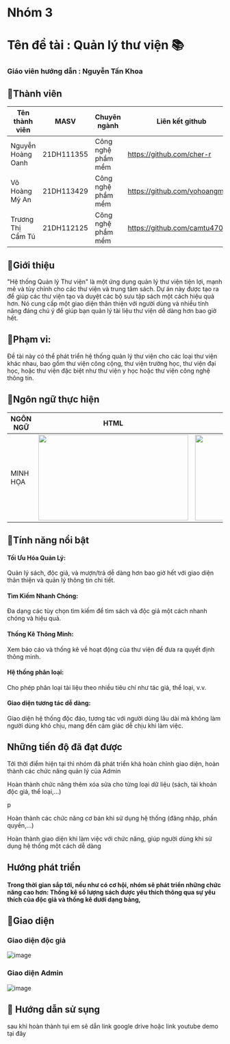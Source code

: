 <h1>Nhóm 3</h1> 
<h1>Tên đề tài : Quản lý thư viện 📚</h1>
<h3>Giáo viên hướng dẫn : Nguyễn Tấn Khoa</h3>
<h2>🚀Thành viên</h2>

| Tên thành viên| MASV | Chuyên ngành| Liên kết github |
|----------|----------|----------|----------|
| Nguyễn Hoàng Oanh |21DH111355 | Công nghệ phầm mềm | https://github.com/cher-r |
| Võ Hoàng Mỹ An | 21DH113429 | Công nghệ phầm mềm | https://github.com/vohoangmyan |
| Trương Thị Cẩm Tú| 21DH112125 | Công nghệ phầm mềm | https://github.com/camtu470 |

<h2>🚀Giới thiệu</h2>
"Hệ thống Quản lý Thư viện" là một ứng dụng quản lý thư viện tiện lợi, mạnh mẽ và tùy chỉnh cho các thư viện và trung tâm sách. Dự án này được tạo ra để giúp các thư viện tạo và duyệt các bộ sưu tập sách một cách hiệu quả hơn. Nó cung cấp một giao diện thân thiện với người dùng và nhiều tính năng đáng chú ý để giúp bạn quản lý tài liệu thư viện dễ dàng hơn bao giờ hết.
<h2>🚀Phạm vi:</h2>
Đề tài này có thể phát triển hệ thống quản lý thư viện cho các loại thư viện khác nhau, bao gồm thư viện công cộng, thư viện trường học, thư viện đại học, hoặc thư viện đặc biệt như thư viện y học hoặc thư viện công nghệ thông tin.
<h2>🚀Ngôn ngữ thực hiện</h2>

| NGÔN NGỮ | HTML | CSS | PHP | BOOTSTRAP |
|---------------|---------------|---------------|---------------|---------------|
|MINH HỌA | <img src="https://geekofcoding.files.wordpress.com/2020/09/images.png" width="350" height="200">  | <img src="https://1000marcas.net/wp-content/uploads/2021/02/CSS-Logo.png" width="400" height="200"> |  <img src="https://th.bing.com/th/id/OIP.zeEkrWA3qYX0zZtlOMiU6wHaD7?pid=ImgDet&rs=1" width="300" height="200"> | <img src="https://th.bing.com/th/id/R.4620a7e6ca6b73bc78941c932d142adc?rik=32h85FpgRbuuUg&riu=http%3a%2f%2flogonoid.com%2fimages%2fbootstrap-logo.png&ehk=vZriWtnqQlrT0zV7Bku%2fJUjLldGsCk%2fm8DarITcpCXg%3d&risl=&pid=ImgRaw&r=0" width="250" height="200"> |

<h2>🚀Tính năng nổi bật</h2>
<h4>Tối Ưu Hóa Quản Lý:</h4> Quản lý sách, độc giả, và mượn/trả dễ dàng hơn bao giờ hết với giao diện thân thiện và quản lý thông tin chi tiết.</h4>
<h4>Tìm Kiếm Nhanh Chóng:</h4>  Đa dạng các tùy chọn tìm kiếm để tìm sách và độc giả một cách nhanh chóng và hiệu quả.</h4>
<h4>Thống Kê Thông Minh:</h4> Xem báo cáo và thống kê về hoạt động của thư viện để đưa ra quyết định thông minh.</h4>
<h4>Hệ thống phân loại:</h4> Cho phép phân loại tài liệu theo nhiều tiêu chí như tác giả, thể loại, v.v.</h4>
<h4>Giao diện tương tác dễ dàng:</h4> Giao diện hệ thống độc đáo, tương tác với người dùng lâu dài mà không làm người dùng khó chịu, mang đến cảm giác dễ chịu khi làm việc.</h4>


<h2>Những tiến độ đã đạt được</h2>
<p>Tới thời điểm hiện tại thì nhóm đã phát triển khá hoàn chỉnh giao diện, hoàn thành các chức năng quản lý của Admin</p>
<p>Hoàn thành chức năng thêm xóa sửa cho từng loại dữ liệu (sách, tài khoản độc giả, thể loại,...)</p>p
<p>Hoàn thành các chức năng cơ bản khi sử dụng hệ thống (đăng nhập, phần quyền,...)</p>
<p>Hoàn thành giao diện khi làm việc với chức năng, giúp người dùng khi sử dụng hệ thống một cách dễ dàng</p>
<h2>Hướng phát triển</h2>
<h4>Trong thời gian sắp tới, nếu như có cơ hội, nhóm sẽ phát triển những chức năng cao hơn: Thống kê số lượng sách được yêu thích thông qua sự yêu thích của độc giả và thống kê dưới dạng bảng, 
<h2>🚀Giao diện</h2>
<h3>Giao diện độc giả</h3>

![image](https://github.com/camtu470/Nhom3_QuanLyThuVien_T6_Ca2/assets/147785899/8c54a3d6-8692-496b-8013-bb0519146456)

<h3>Giao diện Admin</h3>

![image](https://github.com/camtu470/Nhom3_QuanLyThuVien_T6_Ca2/assets/147785899/70754e4c-6ff7-4b15-8f44-d02ec2143266)

<h2>🚀 Hướng dẫn sử sụng </h2>
sau khi hoàn thành tụi em sẽ dẫn link google drive hoặc link youtube demo tại đây


